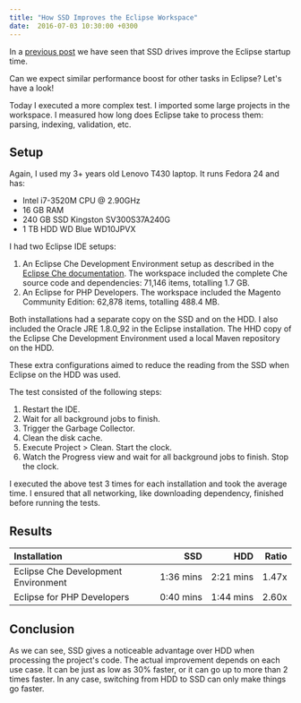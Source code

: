 ```yaml
---
title: "How SSD Improves the Eclipse Workspace"
date:  2016-07-03 10:30:00 +0300
---
```


In a [previous post](post-url-link) we have seen that SSD drives improve the Eclipse startup time.

Can we expect similar performance boost for other tasks in Eclipse? Let's have a look!

Today I executed a more complex test. I imported some large projects in the workspace. I measured how long does Eclipse take to process them: parsing, indexing, validation, etc.

## Setup

Again, I used my 3+ years old Lenovo T430 laptop. It runs Fedora 24 and has:

* Intel i7-3520M CPU @ 2.90GHz
* 16 GB RAM
* 240 GB SSD Kingston SV300S37A240G
* 1 TB HDD WD Blue WD10JPVX

I had two Eclipse IDE setups:

1. An Eclipse Che Development Environment setup as described in the [Eclipse Che documentation](https://eclipse-che.readme.io/v4.4/docs/setup-che-workspace#author-extension-using-the-eclipse-ide). The workspace included the complete Che source code and dependencies: 71,146 items, totalling 1.7 GB.
2. An Eclipse for PHP Developers. The workspace included the Magento Community Edition: 62,878 items, totalling 488.4 MB.

Both installations had a separate copy on the SSD and on the HDD. I also included the Oracle JRE 1.8.0_92 in the Eclipse installation. The HHD copy of the Eclipse Che Development Environment used a local Maven repository on the HDD.

These extra configurations aimed to reduce the reading from the SSD when Eclipse on the HDD was used.

The test consisted of the following steps:

1. Restart the IDE.
2. Wait for all background jobs to finish.
3. Trigger the Garbage Collector.
4. Clean the disk cache.
5. Execute Project > Clean. Start the clock.
6. Watch the Progress view and wait for all background jobs to finish. Stop the clock.

I executed the above test 3 times for each installation and took the average time. I ensured that all networking, like downloading dependency, finished before running the tests.

## Results

| Installation                        | SSD            | HDD            | Ratio |
|:----------------------------------- | --------------:| --------------:| -----:|
| Eclipse Che Development Environment | 1:36&nbsp;mins | 2:21&nbsp;mins | 1.47x |
| Eclipse for PHP Developers          | 0:40&nbsp;mins | 1:44&nbsp;mins | 2.60x |

## Conclusion

As we can see, SSD gives a noticeable advantage over HDD when processing the project's code. The actual improvement depends on each use case. It can be just as low as 30% faster, or it can go up to more than 2 times faster. In any case, switching from HDD to SSD can only make things go faster.
